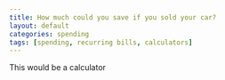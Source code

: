 ```yaml
---
title: How much could you save if you sold your car?
layout: default
categories: spending
tags: [spending, recurring bills, calculators]
---
```

This would be a calculator
